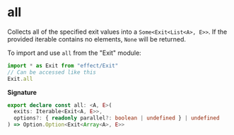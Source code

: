 # all

Collects all of the specified exit values into a `Some<Exit<List<A>, E>>`. If
the provided iterable contains no elements, `None` will be returned.

To import and use `all` from the "Exit" module:

```ts
import * as Exit from "effect/Exit"
// Can be accessed like this
Exit.all
```

**Signature**

```ts
export declare const all: <A, E>(
  exits: Iterable<Exit<A, E>>,
  options?: { readonly parallel?: boolean | undefined } | undefined
) => Option.Option<Exit<Array<A>, E>>
```
